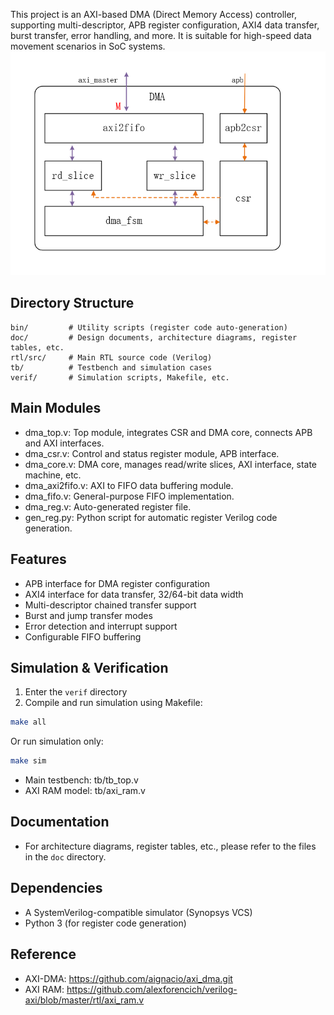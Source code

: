 This project is an AXI-based DMA (Direct Memory Access) controller, supporting multi-descriptor, APB register configuration, AXI4 data transfer, burst transfer, error handling, and more. It is suitable for high-speed data movement scenarios in SoC systems.
![Architecture](./doc/image.png)

## Directory Structure

```
bin/         # Utility scripts (register code auto-generation)
doc/         # Design documents, architecture diagrams, register tables, etc.
rtl/src/     # Main RTL source code (Verilog)
tb/          # Testbench and simulation cases
verif/       # Simulation scripts, Makefile, etc.
```

## Main Modules

- dma_top.v: Top module, integrates CSR and DMA core, connects APB and AXI interfaces.
- dma_csr.v: Control and status register module, APB interface.
- dma_core.v: DMA core, manages read/write slices, AXI interface, state machine, etc.
- dma_axi2fifo.v: AXI to FIFO data buffering module.
- dma_fifo.v: General-purpose FIFO implementation.
- dma_reg.v: Auto-generated register file.
- gen_reg.py: Python script for automatic register Verilog code generation.

## Features

- APB interface for DMA register configuration
- AXI4 interface for data transfer, 32/64-bit data width
- Multi-descriptor chained transfer support
- Burst and jump transfer modes
- Error detection and interrupt support
- Configurable FIFO buffering

## Simulation & Verification

1. Enter the `verif` directory
2. Compile and run simulation using Makefile:

```sh
make all
```

Or run simulation only:

```sh
make sim
```

- Main testbench: tb/tb_top.v
- AXI RAM model: tb/axi_ram.v

## Documentation

- For architecture diagrams, register tables, etc., please refer to the files in the `doc` directory.

## Dependencies

- A SystemVerilog-compatible simulator (Synopsys VCS)
- Python 3 (for register code generation)
  
## Reference
- AXI-DMA: https://github.com/aignacio/axi_dma.git
- AXI RAM: https://github.com/alexforencich/verilog-axi/blob/master/rtl/axi_ram.v
